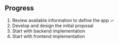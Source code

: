 ## Progress

1. Review available information to define the app ✓
2. Develop and design the initial proposal
3. Start with backend implementation
4. Start with frontend implementation
